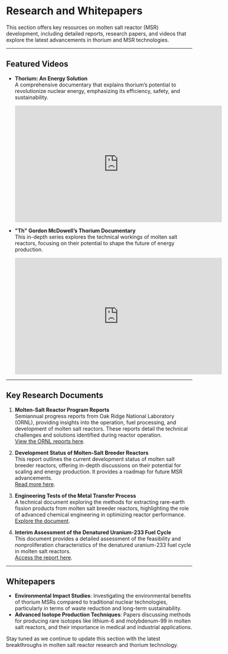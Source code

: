 # Research and Whitepapers

This section offers key resources on molten salt reactor (MSR) development, including detailed reports, research papers, and videos that explore the latest advancements in thorium and MSR technologies.

---

## Featured Videos

- **Thorium: An Energy Solution**  
  A comprehensive documentary that explains thorium’s potential to revolutionize nuclear energy, emphasizing its efficiency, safety, and sustainability.  
  <iframe width="560" height="315" src="https://www.youtube.com/embed/Getufont9mQ" title="Thorium: An Energy Solution" frameborder="0" allowfullscreen></iframe>

- **"Th" Gordon McDowell’s Thorium Documentary**  
  This in-depth series explores the technical workings of molten salt reactors, focusing on their potential to shape the future of energy production.  
  <iframe width="560" height="315" src="https://www.youtube.com/embed/videoseries?list=PLKfir74hxWhPsAXSrCy--ORaxxbXdWnXK" title="Th Documentary" frameborder="0" allowfullscreen></iframe>

---

## Key Research Documents

1. **Molten-Salt Reactor Program Reports**  
   Semiannual progress reports from Oak Ridge National Laboratory (ORNL), providing insights into the operation, fuel processing, and development of molten salt reactors. These reports detail the technical challenges and solutions identified during reactor operation.  
   [View the ORNL reports here](https://www.moltensalt.org).  

2. **Development Status of Molten-Salt Breeder Reactors**  
   This report outlines the current development status of molten salt breeder reactors, offering in-depth discussions on their potential for scaling and energy production. It provides a roadmap for future MSR advancements.  
   [Read more here](https://www.moltensalt.org).

3. **Engineering Tests of the Metal Transfer Process**  
   A technical document exploring the methods for extracting rare-earth fission products from molten salt breeder reactors, highlighting the role of advanced chemical engineering in optimizing reactor performance.  
   [Explore the document](https://www.moltensalt.org).

4. **Interim Assessment of the Denatured Uranium-233 Fuel Cycle**  
   This document provides a detailed assessment of the feasibility and nonproliferation characteristics of the denatured uranium-233 fuel cycle in molten salt reactors.  
   [Access the report here](https://www.moltensalt.org).

---

## Whitepapers

- **Environmental Impact Studies**: Investigating the environmental benefits of thorium MSRs compared to traditional nuclear technologies, particularly in terms of waste reduction and long-term sustainability.
- **Advanced Isotope Production Techniques**: Papers discussing methods for producing rare isotopes like lithium-6 and molybdenum-99 in molten salt reactors, and their importance in medical and industrial applications.

Stay tuned as we continue to update this section with the latest breakthroughs in molten salt reactor research and thorium technology.

